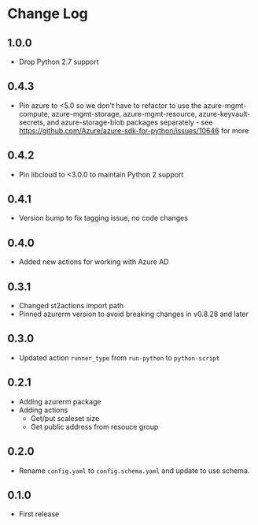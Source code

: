# Change Log

## 1.0.0

* Drop Python 2.7 support

## 0.4.3

- Pin azure to <5.0 so we don't have to refactor to use the azure-mgmt-compute,
  azure-mgmt-storage, azure-mgmt-resource, azure-keyvault-secrets, and
  azure-storage-blob packages separately - see
  https://github.com/Azure/azure-sdk-for-python/issues/10646 for more

## 0.4.2

- Pin libcloud to <3.0.0 to maintain Python 2 support

## 0.4.1

- Version bump to fix tagging issue, no code changes

## 0.4.0

- Added new actions for working with Azure AD

## 0.3.1

- Changed st2actions import path
- Pinned azurerm version to avoid breaking changes in v0.8.28 and later

## 0.3.0

- Updated action `runner_type` from `run-python` to `python-script`

## 0.2.1

- Adding azurerm package
- Adding actions
  - Get/put scaleset size 
  - Get public address from resouce group

## 0.2.0

- Rename `config.yaml` to `config.schema.yaml` and update to use schema.

## 0.1.0

- First release 
